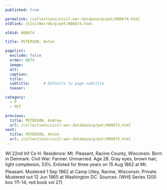 ```yaml
---
published: true

permalink: /collections/civil-war-database/p/pet/008674.html
oldlink: /CivilWar/db/p/pet/008674.html

oldid: 008674

title: PETERSON, Anton

pagelist:
  exclude: false
  order: 8674
  image: 
  alt:
  caption:
  title:
  subtitle:      # Defaults to page subtitle
  teaser:

category: 
  - P 
  - PET

previous:
  title: PETERSON, Andrew
  url: /collections/civil-war-database/p/pet/008673.html  
next:
  title: PETERSON, Anton
  url: /collections/civil-war-database/p/pet/008675.html   
---
```

WI 22nd Inf Co H. Residence: Mt. Pleasant, Racine County, Wisconsin. Born in Denmark. Civil War: Farmer. Unmarried. Age 28. Gray eyes, brown hair, light complexion, 5&#146;3&frac12;&#148;. Enlisted for three years on 15 Aug 1862 at Mt. Pleasant. Mustered 1 Sep 1862 at Camp Utley, Racine, Wisconsin. Private. Mustered out 12 Jun 1865 at Washington DC. Sources: (WHS Series 1200 box 111-14; red book vol 27)